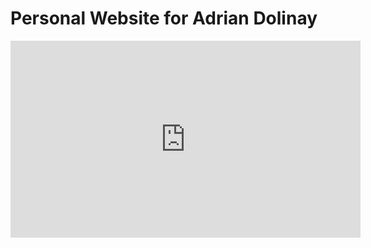 # Personal Website for Adrian Dolinay

<p align="center">
<iframe width="560" height="315" src="https://www.youtube.com/embed/WT6jI8UgROI" title="YouTube video player" frameborder="0" allow="accelerometer; autoplay; clipboard-write; encrypted-media; gyroscope; picture-in-picture" allowfullscreen></iframe>
</p>
